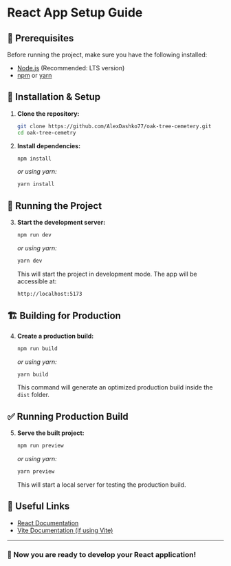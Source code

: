 # React App Setup Guide

## 📌 Prerequisites
Before running the project, make sure you have the following installed:
- [Node.js](https://nodejs.org/) (Recommended: LTS version)
- [npm](https://www.npmjs.com/) or [yarn](https://yarnpkg.com/)

## 🚀 Installation & Setup

1. **Clone the repository:**
   ```sh
   git clone https://github.com/AlexDashko77/oak-tree-cemetery.git
   cd oak-tree-cemetry
   ```

2. **Install dependencies:**
   ```sh
   npm install
   ```
   _or using yarn:_
   ```sh
   yarn install
   ```

## 🔧 Running the Project

3. **Start the development server:**
   ```sh
   npm run dev
   ```
   _or using yarn:_
   ```sh
   yarn dev
   ```
   
   This will start the project in development mode. The app will be accessible at:
   ```
   http://localhost:5173
   ```

## 🏗️ Building for Production

4. **Create a production build:**
   ```sh
   npm run build
   ```
   _or using yarn:_
   ```sh
   yarn build
   ```
   
   This command will generate an optimized production build inside the `dist` folder.

## ✅ Running Production Build

5. **Serve the built project:**
   ```sh
   npm run preview
   ```
   _or using yarn:_
   ```sh
   yarn preview
   ```
   
   This will start a local server for testing the production build.




## 🔗 Useful Links
- [React Documentation](https://react.dev/)
- [Vite Documentation (if using Vite)](https://vitejs.dev/)

---

### 🎉 Now you are ready to develop your React application!
